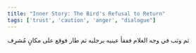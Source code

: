 ```yaml
---
title: "Inner Story: The Bird's Refusal to Return"
tags: ['trust', 'caution', 'anger', "dialogue"]
---
```


 ثم وثب في وجه الغلام ففقأ عينيه برجليه ثم طار فوقع على مكانٍ مُشرِف
